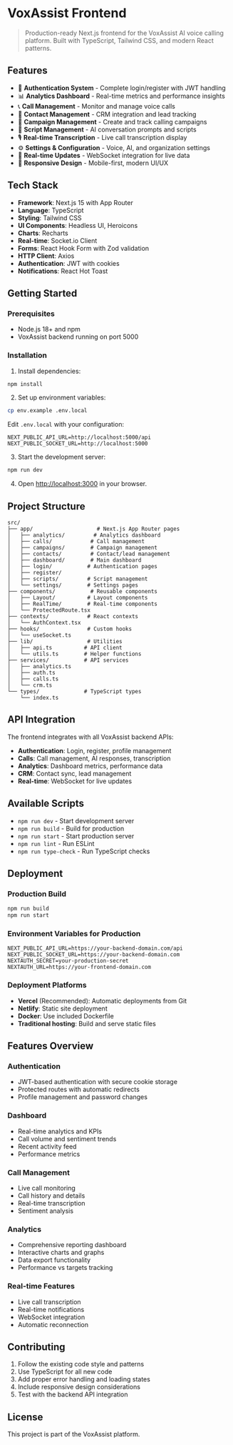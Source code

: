 # VoxAssist Frontend

> Production-ready Next.js frontend for the VoxAssist AI voice calling platform. Built with TypeScript, Tailwind CSS, and modern React patterns.

## Features

- 🔐 **Authentication System** - Complete login/register with JWT handling
- 📊 **Analytics Dashboard** - Real-time metrics and performance insights
- 📞 **Call Management** - Monitor and manage voice calls
- 👥 **Contact Management** - CRM integration and lead tracking
- 🎯 **Campaign Management** - Create and track calling campaigns
- 📝 **Script Management** - AI conversation prompts and scripts
- 🎙️ **Real-time Transcription** - Live call transcription display
- ⚙️ **Settings & Configuration** - Voice, AI, and organization settings
- 🔄 **Real-time Updates** - WebSocket integration for live data
- 📱 **Responsive Design** - Mobile-first, modern UI/UX

## Tech Stack

- **Framework**: Next.js 15 with App Router
- **Language**: TypeScript
- **Styling**: Tailwind CSS
- **UI Components**: Headless UI, Heroicons
- **Charts**: Recharts
- **Real-time**: Socket.io Client
- **Forms**: React Hook Form with Zod validation
- **HTTP Client**: Axios
- **Authentication**: JWT with cookies
- **Notifications**: React Hot Toast

## Getting Started

### Prerequisites

- Node.js 18+ and npm
- VoxAssist backend running on port 5000

### Installation

1. Install dependencies:
```bash
npm install
```

2. Set up environment variables:
```bash
cp env.example .env.local
```

Edit `.env.local` with your configuration:
```env
NEXT_PUBLIC_API_URL=http://localhost:5000/api
NEXT_PUBLIC_SOCKET_URL=http://localhost:5000
```

3. Start the development server:
```bash
npm run dev
```

4. Open [http://localhost:3000](http://localhost:3000) in your browser.

## Project Structure

```
src/
├── app/                    # Next.js App Router pages
│   ├── analytics/         # Analytics dashboard
│   ├── calls/            # Call management
│   ├── campaigns/        # Campaign management
│   ├── contacts/         # Contact/lead management
│   ├── dashboard/        # Main dashboard
│   ├── login/           # Authentication pages
│   ├── register/
│   ├── scripts/         # Script management
│   └── settings/        # Settings pages
├── components/           # Reusable components
│   ├── Layout/          # Layout components
│   ├── RealTime/        # Real-time components
│   └── ProtectedRoute.tsx
├── contexts/            # React contexts
│   └── AuthContext.tsx
├── hooks/               # Custom hooks
│   └── useSocket.ts
├── lib/                 # Utilities
│   ├── api.ts          # API client
│   └── utils.ts        # Helper functions
├── services/           # API services
│   ├── analytics.ts
│   ├── auth.ts
│   ├── calls.ts
│   └── crm.ts
└── types/              # TypeScript types
    └── index.ts
```

## API Integration

The frontend integrates with all VoxAssist backend APIs:

- **Authentication**: Login, register, profile management
- **Calls**: Call management, AI responses, transcription
- **Analytics**: Dashboard metrics, performance data
- **CRM**: Contact sync, lead management
- **Real-time**: WebSocket for live updates

## Available Scripts

- `npm run dev` - Start development server
- `npm run build` - Build for production
- `npm run start` - Start production server
- `npm run lint` - Run ESLint
- `npm run type-check` - Run TypeScript checks

## Deployment

### Production Build

```bash
npm run build
npm run start
```

### Environment Variables for Production

```env
NEXT_PUBLIC_API_URL=https://your-backend-domain.com/api
NEXT_PUBLIC_SOCKET_URL=https://your-backend-domain.com
NEXTAUTH_SECRET=your-production-secret
NEXTAUTH_URL=https://your-frontend-domain.com
```

### Deployment Platforms

- **Vercel** (Recommended): Automatic deployments from Git
- **Netlify**: Static site deployment
- **Docker**: Use included Dockerfile
- **Traditional hosting**: Build and serve static files

## Features Overview

### Authentication
- JWT-based authentication with secure cookie storage
- Protected routes with automatic redirects
- Profile management and password changes

### Dashboard
- Real-time analytics and KPIs
- Call volume and sentiment trends
- Recent activity feed
- Performance metrics

### Call Management
- Live call monitoring
- Call history and details
- Real-time transcription
- Sentiment analysis

### Analytics
- Comprehensive reporting dashboard
- Interactive charts and graphs
- Data export functionality
- Performance vs targets tracking

### Real-time Features
- Live call transcription
- Real-time notifications
- WebSocket integration
- Automatic reconnection

## Contributing

1. Follow the existing code style and patterns
2. Use TypeScript for all new code
3. Add proper error handling and loading states
4. Include responsive design considerations
5. Test with the backend API integration

## License

This project is part of the VoxAssist platform.
